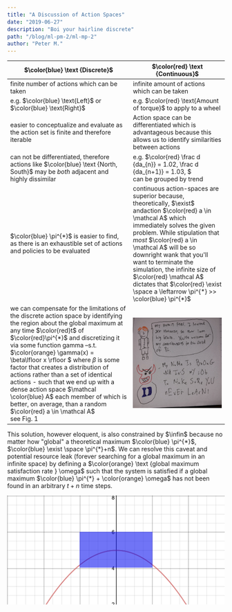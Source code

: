 ```yaml
---
title: "A Discussion of Action Spaces"
date: "2019-06-27"
description: "Boi your hairline discrete"
path: "/blog/ml-pm-2/ml-mp-2"
author: "Peter M."
---
```

<style type='text/css'>
  a {
    border-bottom: 1px solid hsla(131, 75%, 40%, 0.8);
    color: black;
    text-decoration: none;
    -webkit-transition: background-color .25s;
    transition: background-color .25s;
  }
  a:hover {
    background-color: hsla(131, 75%, 40%, 0.8);

  }

</style>

| $\color{blue} \text {Discrete}$ | $\color{red} \text {Continuous}$ |
|----------|------------|
| finite number of actions which can be taken | infinite amount of actions which can be taken |
| e.g. $\color{blue} \text{Left}$ or $\color{blue} \text{Right}$ | e.g. $\color{red} \text{Amount of torque}$ to apply to a wheel |
| easier to conceptualize and evaluate as the action set is finite and therefore iterable | Action space can be differentiated which is advantageous because this allows us to identify similarities between actions |
| can not be differentiated, therefore actions like $\color{blue} \text {North, South}$ may be *both* adjacent and highly dissimilar  | e.g. $\color{red} \frac d {da_{n}} = 1.02, \frac d {da_{n+1}} = 1.03,  $ <br> can be grouped by trend |
| $\color{blue} \pi^{*}$ is easier to find, as there is an exhaustible set of actions and policies to be evaluated | continuous action-spaces are superior because, theoretically, $\exist$ andaction $\color{red} a \in \mathcal A$ which immediately solves the given problem.  While stipulation that *most* $\color{red} a \in \mathcal A$ will be so downright wank that you'll want to terminate the simulation, the infinite size of $\color{red} \mathcal A$ dictates that $\color{red} \exist \space a \leftarrow  \pi^{*} >> \color{blue} \pi^{*}$|  
| we can compensate for the limitations of the discrete action space by identifying the region about the global maximum at any time $\color{red}t$ of $\color{red}\pi^{*}$ and discretizing it via some function gamma –s.t. $\color{orange} \gamma(x) = \beta\lfloor x \rfloor $ where $\beta$ is some factor that creates a distribution of actions rather than a set of identical actions - such that we end up with a dense action space $\mathcal \color{blue} A$ each member of which is better, on average, than a random $\color{red} a \in \mathcal A$  <br>see Fig. 1| ![bhoags-bignscary](./bhoags-bignscary.jpg) |


This solution, however eloquent, is also constrained by $\infin$ because no matter how "global" a theoretical maximum $\color{blue} \pi^{*}$, $\color{blue} \exist \space  \pi^{*}+n$.  We can resolve this caveat and potential resource leak (forever searching for a global maximum in an infinite space) by defining a $\color{orange} \text {global maximum satisfaction rate } \omega$ such that the system is satisfied if a global maximum $\color{blue} \pi^{*} + \color{orange} \omega$ has not been found in an arbitrary $t + n$ time steps.

![Figure 1](./discretized.png)
